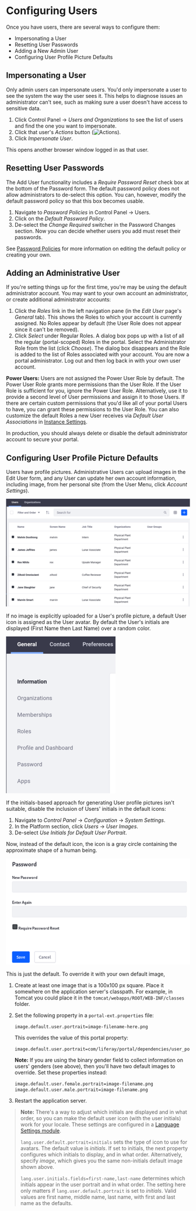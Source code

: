 # Configuring Users

Once you have users, there are several ways to configure them: 

- Impersonating a User
- Resetting User Passwords
- Adding a New Admin User
- Configuring User Profile Picture Defaults

## Impersonating a User

Only admin users can impersonate users. You'd only impersonate a user to see the system the way the user sees it. This helps to diagnose issues an administrator can't see, such as making sure a user doesn't have access to sensitive data. 

1. Click Control Panel &rarr; *Users and Organizations* to see the list of users and find the one you want to impersonate. 
1. Click that user's *Actions* button (![Actions](../../../images/icon-actions.png)). 
1. Click *Impersonate User*. 

This opens another browser window logged in as that user. 

## Resetting User Passwords

The Add User functionality includes a *Require Password Reset* check box at the bottom of the Password form. The default password policy does not allow administrators to de-select this option. You can, however, modify the default password policy so that this box becomes usable. 

1.  Navigate to *Password Policies* in Control Panel &rarr; Users.
1.  Click on the *Default Password Policy*.
1.  De-select the *Change Required* switcher in the Password Changes section. Now you can decide whether users you add must reset their passwords. 

See [Password Policies](../../devops/password-policies.md) for more information on editing the default policy or creating your own.

## Adding an Administrative User

If you're setting things up for the first time, you're may be using the default administrator account. You may want to your own account an administrator, or create additional administrator accounts:

1.  Click the *Roles* link in the left navigation pane (in the *Edit User* page's *General* tab). This shows the Roles to which your account is currently assigned. No Roles appear by default (the User Role does not appear since it can't be removed). 
1.  Click *Select* under Regular Roles. A dialog box pops up with a list of all the regular (portal-scoped) Roles in the portal. Select the Administrator Role from the list (click *Choose*). The dialog box disappears and the Role is added to the list of Roles associated with your account. You are now a portal administrator. Log out and then log back in with your own user account. 

**Power Users:** Users are not assigned the Power User Role by default. The Power User Role grants more permissions than the User Role. If the User Role is sufficient for you, ignore the Power User Role. Alternatively, use it to provide a second level of User permissions and assign it to those Users. If there are certain custom permissions that you'd like all of your portal Users to have, you can grant these permissions to the User Role. You can also customize the default Roles a new User receives via *Default User Associations* in [Instance Settings](../05-system-management/03-virtual-instances.md).

In production, you should always delete or disable the default administrator account to secure your portal.

## Configuring User Profile Picture Defaults

Users have profile pictures. Administrative Users can upload images in the Edit User form, and any User can update her own account information, including image, from her personal site (from the User Menu, click *Account Settings*). 

![Upload images for user avatars in the Edit User form.](./images/01.png)

If no image is explicitly uploaded for a User's profile picture, a default User icon is assigned as the User avatar. By default the User's initials are displayed (First Name then Last Name) over a random color.

![The default user profile picture is an icon with the user initials over a randomly colored bubble.](./images/02.png)

If the initials-based approach for generating User profile pictures isn't suitable, disable the inclusion of Users' initials in the default icons: 

1.  Navigate to *Control Panel* &rarr; *Configuration* &rarr; *System Settings*. 
1.  In the Platform section, click *Users* &rarr; *User Images*.
1.  De-select *Use Initials for Default User Portrait*.

Now, instead of the default icon, the icon is a gray circle containing the approximate shape of a human being.

![If you disable the default initials-based profile picture, this icon is used instead.](./images/03.png)

This is just the default. To override it with your own default image,

1.  Create at least one image that is a 100x100 px square. Place it somewhere on the application server's classpath. For example, in Tomcat you could place it in the `tomcat/webapps/ROOT/WEB-INF/classes` folder. 
1.  Set the following property in a `portal-ext.properties` file:

    ```properties
    image.default.user.portrait=image-filename-here.png
    ```

    This overrides the value of this portal property:

    ```properties
    image.default.user.portrait=com/liferay/portal/dependencies/user_portrait.png
    ```

    **Note:** If you are using the binary gender field to collect information on users' genders (see above), then you'll have two default images to override. Set these properties instead:

    ```properties
    image.default.user.female.portrait=image-filename.png image.default.user.male.portrait=image-filename.png
    ```

1.  Restart the application server.

> **Note:** There's a way to adjust which initials are displayed and in what order, so you can make the default user icon (with the user initials) work for your locale. These settings are configured in a [Language Settings module](../../platform/adding-language.md).
> 
>`lang.user.default.portrait=initials` sets the type of icon to use for avatars. The default value is *initials*. If set to initials, the next property configures which initials to display, and in what order. Alternatively, specify *image*, which gives you the same non-initials default image shown above.
> 
> `lang.user.initials.fields=first-name,last-name` determines which initials appear in the user portrait and in what order. The setting here only matters if `lang.user.default.portrait` is set to *initials*.  Valid values are first name, middle name, last name, with first and last name as the defaults.
